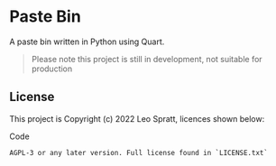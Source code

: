 # Paste Bin
A paste bin written in Python using Quart.

> Please note this project is still in development, not suitable for production

## License
This project is Copyright (c) 2022 Leo Spratt, licences shown below:

Code

    AGPL-3 or any later version. Full license found in `LICENSE.txt`
